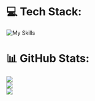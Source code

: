 # 💻 Tech Stack:
<div display="flex" id="icons">

![My Skills](https://skillicons.dev/icons?i=java,mysql,vscode,idea)

# 📊 GitHub Stats:
![](https://github-readme-stats.vercel.app/api?username=JPyCode&theme=dark&hide_border=false&include_all_commits=false&count_private=false)<br/>
![](https://github-readme-streak-stats.herokuapp.com/?user=JPyCode&theme=dark&hide_border=false)<br/>
![](https://github-readme-stats.vercel.app/api/top-langs/?username=JPyCode&theme=dark&hide_border=false&include_all_commits=false&count_private=false&layout=compact)
